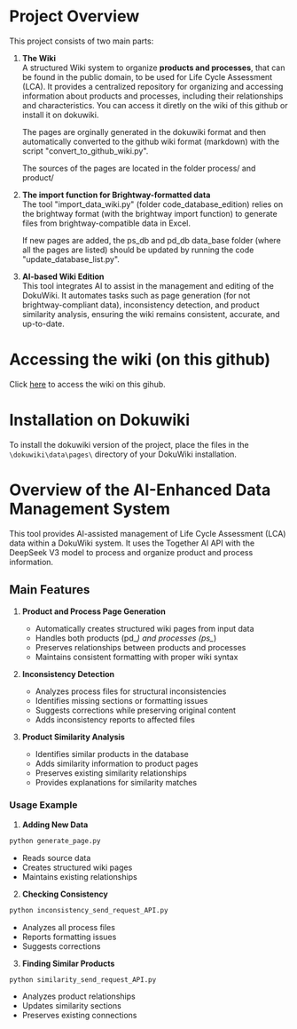 # Project Overview

This project consists of two main parts:

1. **The Wiki**  
   A structured Wiki system to organize **products and processes**, that can be found in the public domain, to be used for Life Cycle Assessment (LCA). It provides a centralized repository for organizing and accessing information about products and processes, including their relationships and characteristics.
   You can access it diretly on the wiki of this github or install it on dokuwiki.
   
   The pages are orginally generated in the dokuwiki format and then automatically converted to the github wiki format (markdown) with the script "convert_to_github_wiki.py".

   The sources of the pages are located in the folder process/ and product/

2. **The import function for Brightway-formatted data**  
   The tool "import_data_wiki.py" (folder code_database_edition) relies on the brightway format (with the brightway import function) to generate files from brightway-compatible data in Excel.

   If new pages are added, the ps_db and pd_db data_base folder (where all the pages are listed) should be updated by running the code "update_database_list.py".

3. **AI-based Wiki Edition**  
   This tool integrates AI to assist in the management and editing of the DokuWiki. It automates tasks such as page generation (for not brightway-compliant data), inconsistency detection, and product similarity analysis, ensuring the wiki remains consistent, accurate, and up-to-date.

# Accessing the wiki (on this github) 

Click [here](https://github.com/merce-fra/Wiki-on-processes-and-products-for-LCA/wiki) to access the wiki on this gihub.


# Installation on Dokuwiki

To install the dokuwiki version of the project, place the files in the `\dokuwiki\data\pages\` directory of your DokuWiki installation.

# Overview of the AI-Enhanced Data Management System

This tool provides AI-assisted management of Life Cycle Assessment (LCA) data within a DokuWiki system. It uses the Together AI API with the DeepSeek V3 model to process and organize product and process information.

## Main Features

1. **Product and Process Page Generation**
   - Automatically creates structured wiki pages from input data
   - Handles both products (pd_*) and processes (ps_*)
   - Preserves relationships between products and processes
   - Maintains consistent formatting with proper wiki syntax

2. **Inconsistency Detection**
   - Analyzes process files for structural inconsistencies
   - Identifies missing sections or formatting issues
   - Suggests corrections while preserving original content
   - Adds inconsistency reports to affected files

3. **Product Similarity Analysis**
   - Identifies similar products in the database
   - Adds similarity information to product pages
   - Preserves existing similarity relationships
   - Provides explanations for similarity matches

### Usage Example

1. **Adding New Data**
```bash
python generate_page.py
```
- Reads source data
- Creates structured wiki pages
- Maintains existing relationships

2. **Checking Consistency**
```bash
python inconsistency_send_request_API.py
```
- Analyzes all process files
- Reports formatting issues
- Suggests corrections

3. **Finding Similar Products**
```bash
python similarity_send_request_API.py
```
- Analyzes product relationships
- Updates similarity sections
- Preserves existing connections

